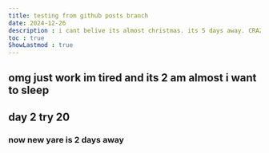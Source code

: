 ```yaml
---
title: testing from github posts branch
date: 2024-12-26
description : i cant belive its almost christmas. its 5 days away. CRAZZZYYYY 
toc : true
ShowLastmod : true
---
```


## omg just work im tired and its 2 am almost i want to sleep

## day 2 try 20

### now new yare is 2 days away
